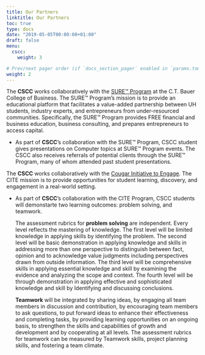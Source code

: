 ```yaml
---
title: Our Partners
linktitle: Our Partners
toc: true
type: docs
date: "2019-05-05T00:00:00+01:00"
draft: false
menu:
  cscc:
    weight: 3

# Prev/next pager order (if `docs_section_pager` enabled in `params.toml`)
weight: 2
---
```




The **CSCC** works collaboratively with the [SURE™ Program](https://www.bauer.uh.edu/sure/) at the C.T. Bauer College of Business. The SURE™ Program’s mission is to provide an educational platform that facilitates a value-added partnership between UH students, industry experts, and entrepreneurs from under-resourced communities. Specifically, the SURE™ Program provides FREE financial and business education, business consulting, and prepares entrepreneurs to access capital.

* As part of **CSCC**’s collaboration with the SURE™ Program, CSCC student gives presentations on Computer topics at SURE™ Program events. The CSCC also receives referrals of potential clients through the SURE™ Program, many of whom attended past student presentations.



 The **CSCC** works collaboratively with the [Cougar Initiative to Engage](www.uh.edu/coogsengage). The CITE mission is to provide opportunities for student learning, discovery, and engagement in a real-world setting.

* As part of **CSCC**’s collaboration with the CITE Program, CSCC students will demonstarte two learning outcomes: problem solving, and teamwork. 

  The assessment rubrics for **problem solving** are independent. Every level reflects the mastering of knowledge. The first level will be limited knowledge in applying skills by identifying the problem. The second level will be basic demonstration in applying knowledge and skills in addressing more than one perspective to distinguish between fact, opinion and to acknowledge value judgments including perspectives drawn from outside information. The third level will be comprehensive skills in applying essential knowledge and skill by examining the evidence and analyzing the scope and context. The fourth level will be through demonstration in applying effective and sophisticated knowledge and skill by Identifying and discussing conclusions.

  **Teamwork** will be integrated by sharing ideas, by engaging all team members in discussion and contribution, by encouraging team members to ask questions, to put forward ideas to enhance their effectiveness and completing tasks, by providing learning opportunities on an ongoing basis, to strengthen the skills and capabilities of growth and development and by cooperating at all levels. The assessment rubrics for teamwork can be measured by Teamwork skills, project planning skills, and fostering a team climate.